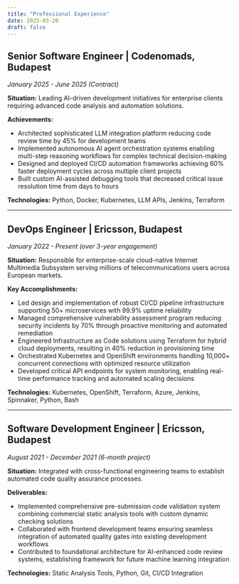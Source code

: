 ```yaml
---
title: "Professional Experience"
date: 2025-03-20
draft: false
---
```


## Senior Software Engineer | Codenomads, Budapest
*January 2025 - June 2025 (Contract)*

**Situation:** Leading AI-driven development initiatives for enterprise clients requiring advanced code analysis and automation solutions.

**Achievements:**
- Architected sophisticated LLM integration platform reducing code review time by 45% for development teams
- Implemented autonomous AI agent orchestration systems enabling multi-step reasoning workflows for complex technical decision-making
- Designed and deployed CI/CD automation frameworks achieving 60% faster deployment cycles across multiple client projects
- Built custom AI-assisted debugging tools that decreased critical issue resolution time from days to hours

**Technologies:** Python, Docker, Kubernetes, LLM APIs, Jenkins, Terraform

---

## DevOps Engineer | Ericsson, Budapest  
*January 2022 - Present (over 3-year engagement)*

**Situation:** Responsible for enterprise-scale cloud-native Internet Multimedia Subsystem serving millions of telecommunications users across European markets.

**Key Accomplishments:**
- Led design and implementation of robust CI/CD pipeline infrastructure supporting 50+ microservices with 99.9% uptime reliability
- Managed comprehensive vulnerability assessment program reducing security incidents by 70% through proactive monitoring and automated remediation
- Engineered Infrastructure as Code solutions using Terraform for hybrid cloud deployments, resulting in 40% reduction in provisioning time
- Orchestrated Kubernetes and OpenShift environments handling 10,000+ concurrent connections with optimized resource utilization
- Developed critical API endpoints for system monitoring, enabling real-time performance tracking and automated scaling decisions

**Technologies:** Kubernetes, OpenShift, Terraform, Azure, Jenkins, Spinnaker, Python, Bash

---

## Software Development Engineer | Ericsson, Budapest
*August 2021 - December 2021 (6-month project)*

**Situation:** Integrated with cross-functional engineering teams to establish automated code quality assurance processes.

**Deliverables:**
- Implemented comprehensive pre-submission code validation system combining commercial static analysis tools with custom dynamic checking solutions
- Collaborated with frontend development teams ensuring seamless integration of automated quality gates into existing development workflows
- Contributed to foundational architecture for AI-enhanced code review systems, establishing framework for future machine learning integration

**Technologies:** Static Analysis Tools, Python, Git, CI/CD Integration
